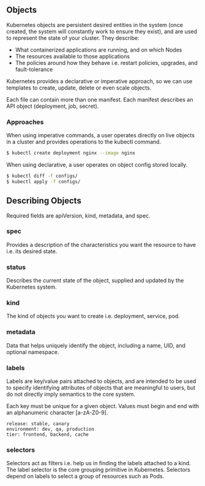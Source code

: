 ## Objects

Kubernetes objects are persistent desired entities in the system (once created, the system will constantly work to ensure they exist), and are used to represent the state of your cluster. They describe:

- What containerized applications are running, and on which Nodes
- The resources available to those applications
- The policies around how they behave i.e. restart policies, upgrades, and fault-tolerance

Kubernetes provides a declarative or imperative approach, so we can use templates to create, update, delete or even scale objects.

Each file can contain more than one manifest. Each manifest describes an API object (deployment, job, secret).

### Approaches

When using imperative commands, a user operates directly on live objects in a cluster and provides operations to the kubectl command.

```bash
$ kubectl create deployment nginx --image nginx
```

When using declarative, a user operates on object config stored locally.

```bash
$ kubectl diff -f configs/
$ kubectl apply -f configs/
```

## Describing Objects

Required fields are apiVersion, kind, metadata, and spec.

### spec

Provides a description of the characteristics you want the resource to have i.e. its desired state.

### status

Describes the current state of the object, supplied and updated by the Kubernetes system.

### kind

The kind of objects you want to create i.e. deployment, service, pod.

### metadata

Data that helps uniquely identify the object, including a name, UID, and optional namespace.

### labels

Labels are key/value pairs attached to objects, and are intended to be used to specify identifying attributes of objects that are meaningful to users, but do not directly imply semantics to the core system.

Each key must be unique for a given object. Values must begin and end with an alphanumeric character [a-zA-Z0-9].

```
release: stable, canary
environment: dev, qa, production
tier: frontend, backend, cache
```

### selectors

Selectors act as filters i.e. help us in finding the labels attached to a kind. The label selector is the core grouping primitive in Kubernetes. Selectors depend on labels to select a group of resources such as Pods.
